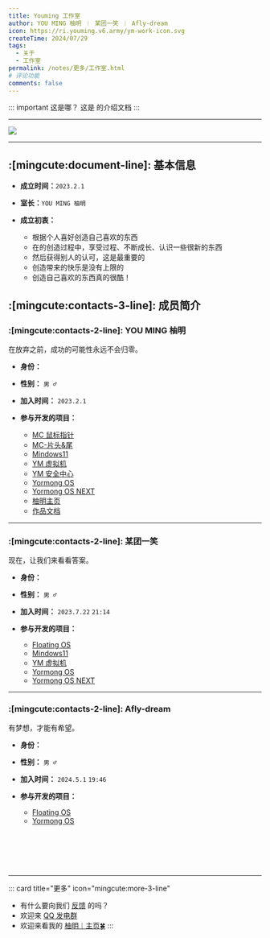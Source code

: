 ```yaml
---
title: Youming 工作室
author: YOU MING 柚明 ︱ 某团一笑 ︱ Afly-dream
icon: https://ri.youming.v6.army/ym-work-icon.svg
createTime: 2024/07/29
tags:
  - 关于
  - 工作室
permalink: /notes/更多/工作室.html
# 评论功能
comments: false
---
```


::: important 这是哪？
这是 <Badge text="Youming 工作室" type="tip" /> 的介绍文档
:::

---

![](https://ri.youming.v6.army/ym-gzs.svg)

<LinkCard title="查看工作室 成员页面" icon="mingcute:contacts-3-line" href="/friends/" />

---

## :[mingcute:document-line]: 基本信息

- **成立时间：**`2023.2.1`
- **室长：**`YOU MING 柚明`
- **成立初衷：**

  - 根据个人喜好创造自己喜欢的东西
  - 在的创造过程中，享受过程、不断成长、认识一些很新的东西
  - 然后获得别人的认可，这是最重要的
  - 创造带来的快乐是没有上限的
  - 创造自己喜欢的东西真的很酷！

## :[mingcute:contacts-3-line]: 成员简介

### :[mingcute:contacts-2-line]: YOU MING 柚明

<Card title="YOU MING 柚明" icon="https://ri.youming.v6.army/ym-ys.png">
  在放弃之前，成功的可能性永远不会归零。
</Card>

<CardGrid>
  <LinkCard title="哔哩哔哩" icon="mingcute:bilibili-fill" href="https://space.bilibili.com/1337092956" />
  <LinkCard title="柚明︱主页" icon="mingcute:home-4-line" href="https://home.youming.us.kg/" />
  <LinkCard title="Github" icon="mingcute:github-fill" href="https://github.com/YOU-MING-6" />
  <LinkCard title="社交链接页" icon="mingcute:link-2-line" href="/链接" />
</CardGrid>

- **身份：** <Badge text="工作室室长" type="warning" />
- **性别：** `男 ♂`
- **加入时间：** `2023.2.1`
- **参与开发的项目：**

  - [MC 鼠标指针](/notes/MC-鼠标指针.html) <Badge text="发起者" type="warning" />
  - [MC-片头&尾](/notes/MC-片头尾.html) <Badge text="发起者" type="warning" />
  - [Mindows11](/notes/Mindows11.html) <Badge text="发起者" type="warning" />
  - [YM 虚拟机](/notes/YM-虚拟机.html) <Badge text="发起者" type="warning" />
  - [YM 安全中心](/notes/YM-安全中心.html) <Badge text="发起者" type="warning" />
  - [Yormong OS](/notes/Yormong-OS.html) <Badge text="发起者" type="warning" />
  - [Yormong OS NEXT](/notes/Yormong-OS-NEXT.html) <Badge text="发起者" type="warning" />
  - [柚明主页](/notes/柚明主页.html) <Badge text="发起者" type="warning" />
  - [作品文档](/notes/作品文档.html) <Badge text="发起者" type="warning" />

---

### :[mingcute:contacts-2-line]: 某团一笑

<Card title="某团一笑" icon="https://ri.youming.v6.army/tx-2-ys.png">
  现在，让我们来看看答案。
</Card>

<CardGrid>
  <LinkCard title="哔哩哔哩" icon="mingcute:bilibili-fill" href="https://space.bilibili.com/3493093632379150" />
  <LinkCard title="社交链接页" icon="mingcute:link-2-line" href="/链接" />
</CardGrid>

- **身份：** <Badge text="工作室成员" type="tip" />
- **性别：** `男 ♂`
- **加入时间：** `2023.7.22`  `21:14`
- **参与开发的项目：**

  - [Floating OS](/notes/Floating-OS.html) <Badge text="协作者" type="tip" />
  - [Mindows11](/notes/Mindows11.html) <Badge text="协作者" type="tip" />
  - [YM 虚拟机](/notes/YM-虚拟机.html) <Badge text="协作者" type="tip" />
  - [Yormong OS](/notes/Yormong-OS.html) <Badge text="协作者" type="tip" />
  - [Yormong OS NEXT](/notes/Yormong-OS-NEXT.html) <Badge text="协作者" type="tip" />

---

### :[mingcute:contacts-2-line]: Afly-dream

<Card title="Afly-dream" icon="https://ri.youming.v6.army/tx-3-ys.png">
  有梦想，才能有希望。
</Card>

<CardGrid>
  <LinkCard title="哔哩哔哩" icon="mingcute:bilibili-fill" href="https://space.bilibili.com/1364066451" />
  <LinkCard title="Github" icon="mingcute:github-fill" href="https://github.com/Afly-Dream" />
  <LinkCard title="社交链接页" icon="mingcute:link-2-line" href="/链接" />
</CardGrid>

- **身份：** <Badge text="工作室成员" type="tip" /> <Badge text="Dreamirage合作顾问" type="info" />
- **性别：** `男 ♂`
- **加入时间：** `2024.5.1`  `19:46`
- **参与开发的项目：**

  - [Floating OS](/notes/Floating-OS.html) <Badge text="发起者" type="warning" />
  - [Yormong OS](/notes/Yormong-OS.html) <Badge text="协作者" type="tip" />

<p style="margin-top: 100px"></p>

---

::: card title="更多" icon="mingcute:more-3-line"
- 有什么要向我们 [反馈](/notes/反馈中心/) 的吗？
- 欢迎来 [QQ 发电群](/链接.html#qq-群)
- 欢迎来看我的 [柚明︱主页🍀](https://home.youming.us.kg/)
:::